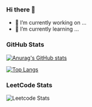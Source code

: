 ### Hi there 👋
- 🔭 I’m currently working on ...
- 🌱 I’m currently learning ...
<!--
**juskek/juskek** is a ✨ _special_ ✨ repository because its `README.md` (this file) appears on your GitHub profile.

Here are some ideas to get you started:


- 👯 I’m looking to collaborate on ...
- 🤔 I’m looking for help with ...
- 💬 Ask me about ...
- 📫 How to reach me: ...
- 😄 Pronouns: ...
- ⚡ Fun fact: ...
-->

### GitHub Stats
[![Anurag's GitHub stats](https://github-readme-stats.vercel.app/api?username=juskek)](https://github.com/anuraghazra/github-readme-stats)

[![Top Langs](https://github-readme-stats.vercel.app/api/top-langs/?username=juskek)](https://github.com/anuraghazra/github-readme-stats)

### LeetCode Stats
![Leetcode Stats](https://leetcard.jacoblin.cool/justkek)


